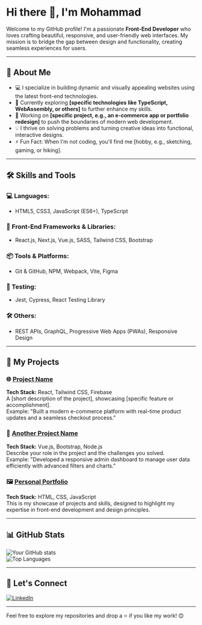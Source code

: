# Hi there 👋, I'm Mohammad
Welcome to my GitHub profile! I'm a passionate **Front-End Developer** who loves crafting beautiful, responsive, and user-friendly web interfaces. My mission is to bridge the gap between design and functionality, creating seamless experiences for users.

---

## 🌟 About Me  
- 💻 I specialize in building dynamic and visually appealing websites using the latest front-end technologies.  
- 🌱 Currently exploring **[specific technologies like TypeScript, WebAssembly, or others]** to further enhance my skills.  
- 🔭 Working on **[specific project, e.g., an e-commerce app or portfolio redesign]** to push the boundaries of modern web development.  
- 💡 I thrive on solving problems and turning creative ideas into functional, interactive designs.  
- ⚡ Fun Fact: When I'm not coding, you'll find me [hobby, e.g., sketching, gaming, or hiking].

---

## 🛠️ Skills and Tools  

### 💻 Languages:  
- HTML5, CSS3, JavaScript (ES6+), TypeScript  

### 🎨 Front-End Frameworks & Libraries:  
- React.js, Next.js, Vue.js, SASS, Tailwind CSS, Bootstrap  

### 📦 Tools & Platforms:  
- Git & GitHub, NPM, Webpack, Vite, Figma  

### 🧪 Testing:  
- Jest, Cypress, React Testing Library  

### 🛠️ Others:  
- REST APIs, GraphQL, Progressive Web Apps (PWAs), Responsive Design  

---

## 🚀 My Projects  

### 🌐 [Project Name](link-to-project)  
**Tech Stack:** React, Tailwind CSS, Firebase  
A [short description of the project], showcasing [specific feature or accomplishment].  
Example: "Built a modern e-commerce platform with real-time product updates and a seamless checkout process."

### 📱 [Another Project Name](link-to-project)  
**Tech Stack:** Vue.js, Bootstrap, Node.js  
Describe your role in the project and the challenges you solved.  
Example: "Developed a responsive admin dashboard to manage user data efficiently with advanced filters and charts."

### 🖼️ [Personal Portfolio](link-to-portfolio)  
**Tech Stack:** HTML, CSS, JavaScript  
This is my showcase of projects and skills, designed to highlight my expertise in front-end development and design principles.

---

## 📊 GitHub Stats  

![Your GitHub stats](https://github-readme-stats.vercel.app/api?username=yourusername&show_icons=true&theme=radical)  
![Top Languages](https://github-readme-stats.vercel.app/api/top-langs/?username=yourusername&layout=compact&theme=radical)

---

## 🤝 Let's Connect  

[![LinkedIn](https://img.shields.io/badge/LinkedIn-blue?logo=linkedin&logoColor=white)]((https://www.linkedin.com/in/mohammad-mosavat-801723243/))

---

Feel free to explore my repositories and drop a ⭐ if you like my work! 😊  
